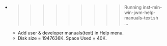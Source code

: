 * >>>>>>>>> Running inst-min-win-jwm-help-manuals-text.sh ...
  * Add user & developer manuals(text) in Help menu.
  * Disk size = 1947636K. Space Used = 40K.
